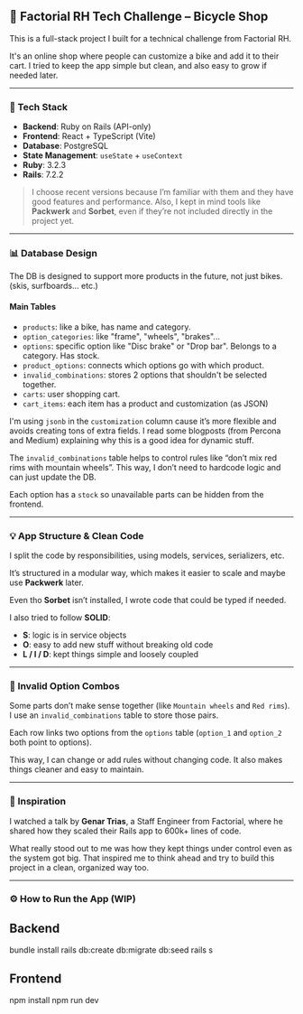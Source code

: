 ## 🛒 Factorial RH Tech Challenge – Bicycle Shop

This is a full-stack project I built for a technical challenge from Factorial RH.

It's an online shop where people can customize a bike and add it to their cart. I tried to keep the app simple but clean, and also easy to grow if needed later.

---

### 🚀 Tech Stack

- **Backend**: Ruby on Rails (API-only)
- **Frontend**: React + TypeScript (Vite)
- **Database**: PostgreSQL
- **State Management**: `useState` + `useContext`
- **Ruby**: 3.2.3
- **Rails**: 7.2.2

> I choose recent versions because I’m familiar with them and they have good features and performance. Also, I kept in mind tools like **Packwerk** and **Sorbet**, even if they’re not included directly in the project yet.

---

### 📊 Database Design

The DB is designed to support more products in the future, not just bikes. (skis, surfboards... etc.)

#### Main Tables

- `products`: like a bike, has name and category.
- `option_categories`: like "frame", "wheels", "brakes"...
- `options`: specific option like "Disc brake" or "Drop bar". Belongs to a category. Has stock.
- `product_options`: connects which options go with which product.
- `invalid_combinations`: stores 2 options that shouldn't be selected together.
- `carts`: user shopping cart.
- `cart_items`: each item has a product and customization (as JSON)

I'm using `jsonb` in the `customization` column cause it’s more flexible and avoids creating tons of extra fields. I read some blogposts (from Percona and Medium) explaining why this is a good idea for dynamic stuff.

The `invalid_combinations` table helps to control rules like “don’t mix red rims with mountain wheels”. This way, I don’t need to hardcode logic and can just update the DB.

Each option has a `stock` so unavailable parts can be hidden from the frontend.

---

### 💡 App Structure & Clean Code

I split the code by responsibilities, using models, services, serializers, etc.

It’s structured in a modular way, which makes it easier to scale and maybe use **Packwerk** later.

Even tho **Sorbet** isn’t installed, I wrote code that could be typed if needed.

I also tried to follow **SOLID**:

- **S**: logic is in service objects
- **O**: easy to add new stuff without breaking old code
- **L / I / D**: kept things simple and loosely coupled

---

### 🚫 Invalid Option Combos

Some parts don’t make sense together (like `Mountain wheels` and `Red rims`). I use an `invalid_combinations` table to store those pairs.

Each row links two options from the `options` table (`option_1` and `option_2` both point to options).

This way, I can change or add rules without changing code. It also makes things cleaner and easy to maintain.

---

### 🔗 Inspiration

I watched a talk by **Genar Trias**, a Staff Engineer from Factorial, where he shared how they scaled their Rails app to 600k+ lines of code.

What really stood out to me was how they kept things under control even as the system got big. That inspired me to think ahead and try to build this project in a clean, organized way too.

---

### ⚙️ How to Run the App (WIP)

## Backend

bundle install
rails db:create db:migrate db:seed
rails s

## Frontend
npm install
npm run dev
